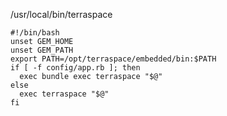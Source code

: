 /usr/local/bin/terraspace

    #!/bin/bash
    unset GEM_HOME
    unset GEM_PATH
    export PATH=/opt/terraspace/embedded/bin:$PATH
    if [ -f config/app.rb ]; then
      exec bundle exec terraspace "$@"
    else
      exec terraspace "$@"
    fi
